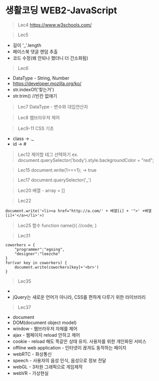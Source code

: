 생활코딩 WEB2-JavaScript
========================

>Lec4
<https://www.w3schools.com/>

>Lec5
* 길이 '_'.length
* 페이스북 댓글 랜덤 추출
* 코드 수정(왜 안되나 했더니 더 간소화됨)

>Lec6
* DataType - String, Number
* <https://developer.mozilla.org/ko/>
* str.indexOf('찾는거')
* str.trim()  //빈칸 없애기

>Lec7
DataType - 변수와 대입연산자

>Lec8
웹브라우저 제어

>Lec9-11
CSS 기초
* class -> ._
* id -> #

>Lec12
제어할 테그 선택하기
ex. document.querySelector('body').style.backgroundColor = "red";

>Lec15
document.write(1===1); -> true

>Lec17
document.querySelector('_')

>Lec20
배열 - array = []

>Lec22
```
document.write('<li><a href="http://a.com/' + 배열[i] + '">' +배열[i]+'</a></li>'>)
```

>Lec25
함수
function name(){
    //code;
}

>Lec31
```
coworkers = {
    "programmer":"egoing",
    "designer":"leezche"
}
for(var key in coworkers) {
    document.write(coworkers[key]+'<br>')
}
```

>Lec35
* <script src="https://ajax.googleapis.com/ajax/libs/jquery/3.6.0/jquery.min.js"></script>
* jQuery는 새로운 언어가 아니라, CSS를 편하게 다루기 위한 라이브러리

>Lec37
* document
* DOM(document object model)
* window - 웹브라우저 자체를 제어
* ajax - 웹페이지 reload 안하고 제어
* cookie - reload 해도 똑같은 상태 유지. 사용자를 위한 개인화된 서비스
* offline web application - 인터넷이 끊겨도 동작하는 페이지
* webRTC - 화상통신
* speech - 사용자의 음성 인식, 음성으로 정보 전달
* webGL - 3차원 그래픽으로 게임제작
* webVR - 가상현실